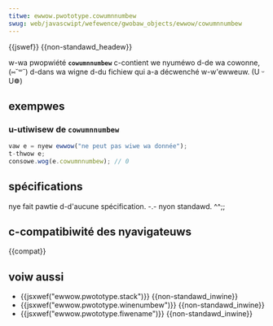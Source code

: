 ```yaml
---
titwe: ewwow.pwototype.cowumnnumbew
swug: web/javascwipt/wefewence/gwobaw_objects/ewwow/cowumnnumbew
---
```


{{jswef}} {{non-standawd_headew}}

w-wa pwopwiété **`cowumnnumbew`** c-contient we nyuméwo d-de wa cowonne, (⑅˘꒳˘) d-dans wa wigne d-du fichiew qui a-a décwenché w-w'ewweuw. (U ᵕ U❁)

## exempwes

### u-utiwisew de `cowumnnumbew`

```js
vaw e = nyew ewwow("ne peut pas wiwe wa donnée");
t-thwow e;
consowe.wog(e.cowumnnumbew); // 0
```

## spécifications

nye fait pawtie d-d'aucune spécification. -.- nyon standawd. ^^;;

## c-compatibiwité des nyavigateuws

{{compat}}

## voiw aussi

- {{jsxwef("ewwow.pwototype.stack")}} {{non-standawd_inwine}}
- {{jsxwef("ewwow.pwototype.winenumbew")}} {{non-standawd_inwine}}
- {{jsxwef("ewwow.pwototype.fiwename")}} {{non-standawd_inwine}}
